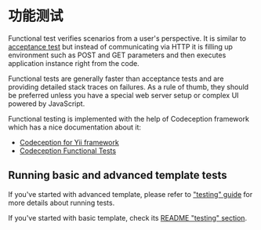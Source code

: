 功能测试
================

Functional test verifies scenarios from a user's perspective. It is similar to [acceptance test](test-acceptance.md)
but instead of communicating via HTTP it is filling up environment such as POST and GET parameters and then executes
application instance right from the code.

Functional tests are generally faster than acceptance tests and are providing detailed stack traces on failures.
As a rule of thumb, they should be preferred unless you have a special web server setup or complex UI powered by
JavaScript.

Functional testing is implemented with the help of Codeception framework which has a nice documentation about it:

- [Codeception for Yii framework](http://codeception.com/for/yii)
- [Codeception Functional Tests](http://codeception.com/docs/04-FunctionalTests)

## Running basic and advanced template tests

If you've started with advanced template, please refer to ["testing" guide](https://github.com/yiisoft/yii2-app-advanced/blob/master/docs/guide/start-testing.md)
for more details about running tests.  

If you've started with basic template, check its [README "testing" section](https://github.com/yiisoft/yii2-app-basic/blob/master/README.md#testing).
